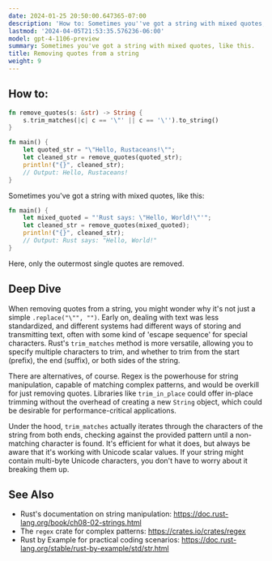 ```yaml
---
date: 2024-01-25 20:50:00.647365-07:00
description: 'How to: Sometimes you''ve got a string with mixed quotes, like this.'
lastmod: '2024-04-05T21:53:35.576236-06:00'
model: gpt-4-1106-preview
summary: Sometimes you've got a string with mixed quotes, like this.
title: Removing quotes from a string
weight: 9
---
```


## How to:
```Rust
fn remove_quotes(s: &str) -> String {
    s.trim_matches(|c| c == '\"' || c == '\'').to_string()
}

fn main() {
    let quoted_str = "\"Hello, Rustaceans!\"";
    let cleaned_str = remove_quotes(quoted_str);
    println!("{}", cleaned_str);
    // Output: Hello, Rustaceans!
}
```

Sometimes you've got a string with mixed quotes, like this:

```Rust
fn main() {
    let mixed_quoted = "'Rust says: \"Hello, World!\"'";
    let cleaned_str = remove_quotes(mixed_quoted);
    println!("{}", cleaned_str);
    // Output: Rust says: "Hello, World!"
}
```

Here, only the outermost single quotes are removed.

## Deep Dive
When removing quotes from a string, you might wonder why it's not just a simple `.replace("\"", "")`. Early on, dealing with text was less standardized, and different systems had different ways of storing and transmitting text, often with some kind of 'escape sequence' for special characters. Rust's `trim_matches` method is more versatile, allowing you to specify multiple characters to trim, and whether to trim from the start (prefix), the end (suffix), or both sides of the string.

There are alternatives, of course. Regex is the powerhouse for string manipulation, capable of matching complex patterns, and would be overkill for just removing quotes. Libraries like `trim_in_place` could offer in-place trimming without the overhead of creating a new `String` object, which could be desirable for performance-critical applications.

Under the hood, `trim_matches` actually iterates through the characters of the string from both ends, checking against the provided pattern until a non-matching character is found. It's efficient for what it does, but always be aware that it's working with Unicode scalar values. If your string might contain multi-byte Unicode characters, you don't have to worry about it breaking them up.

## See Also
- Rust's documentation on string manipulation: https://doc.rust-lang.org/book/ch08-02-strings.html
- The `regex` crate for complex patterns: https://crates.io/crates/regex
- Rust by Example for practical coding scenarios: https://doc.rust-lang.org/stable/rust-by-example/std/str.html
